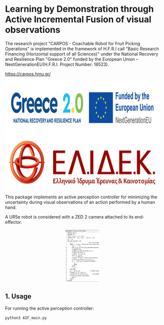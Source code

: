 # Learning by Demonstration through Active Incremental Fusion of visual observations



The research project "CARPOS - Coachable Robot for Fruit Picking Operations" is implemented in the framework of H.F.R.I call "Basic Research Financing (Horizontal support of all Sciences)" under the National Recovery and Resilience Plan "Greece 2.0" funded by the European Union – NextGenerationEU(H.F.R.I. Project Number: 16523).

https://carpos.hmu.gr/ 

<p align="center">
  <img src="./doc/Greece_2.jpg" height="175" />
  <img src="./doc/elidek_logo.png" height="175" />
</p>


This package implements an active perception controller for minimizing the uncertainty during visual observations of an action performed by a human hand. 

A UR5e robot is considered with a ZED 2 camera attached to its end-effector.

<p align="center">
  <img src="./algorithm.jpg" height="175" />
</p>

## 1. Usage

For running the active perception controller:

```
python3 AIF_main.py

```

